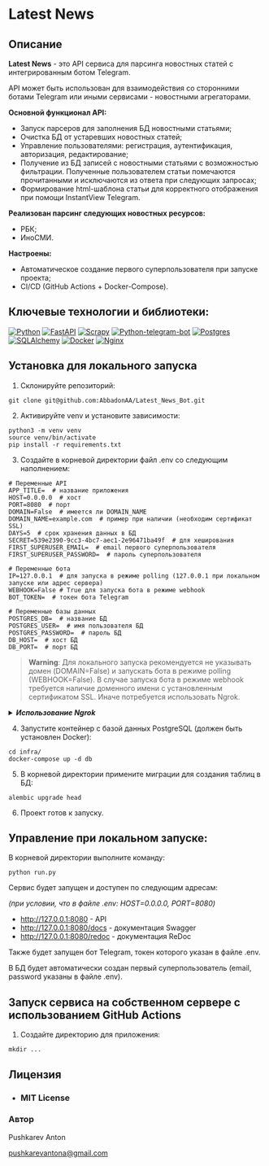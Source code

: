 # Latest News
  
 ## Описание 
  
 **Latest News** - это API сервиса для парсинга новостных статей с интегрированным ботом Telegram.

 API может быть использован для взаимодействия со сторонними ботами Telegram или иными сервисами - новостными агрегаторами.

 **Основной функционал API:**
 - Запуск парсеров для заполнения БД новостными статьями;
 - Очистка БД от устаревших новостных статей;
 - Управление пользователями: регистрация, аутентификация, авторизация, редактирование;
 - Получение из БД записей с новостными статьями с возможностью фильтрации. Полученные пользователем статьи помечаются прочитанными и исключаются из ответа при следующих запросах;
 - Формирование html-шаблона статьи для корректного отображения при помощи InstantView Telegram.

 **Реализован парсинг следующих новостных ресурсов:**
 - РБК;
 - ИноСМИ.
  
 **Настроены:** 
 - Автоматическое создание первого суперпользователя при запуске проекта;
 - CI/CD (GitHub Actions + Docker-Compose).
  
 ## Ключевые технологии и библиотеки: 
 [![Python][Python-badge]][Python-url]
 [![FastAPI][FastAPI-badge]][FastAPI-url]
 [![Scrapy][Scrapy-badge]][Scrapy-url]
 [![Python-telegram-bot][Python-telegram-bot-badge]][Python-telegram-bot-url]
 [![Postgres][Postgres-badge]][Postgres-url]
 [![SQLAlchemy][SQLAlchemy-badge]][SQLAlchemy-url]
 [![Docker][Docker-badge]][Docker-url]
 [![Nginx][Nginx-badge]][Nginx-url]

 ## Установка для локального запуска
 1. Склонируйте репозиторий: 
 ```shell
 git clone git@github.com:AbbadonAA/Latest_News_Bot.git
 ``` 
 2. Активируйте venv и установите зависимости: 
 ```shell
 python3 -m venv venv 
 source venv/bin/activate 
 pip install -r requirements.txt 
 ``` 
 3. Создайте в корневой директории файл .env со следующим наполнением: 
 ```dotenv
# Переменные API
APP_TITLE=  # название приложения
HOST=0.0.0.0  # хост
PORT=8080  # порт
DOMAIN=False  # имеется ли DOMAIN_NAME
DOMAIN_NAME=example.com  # пример при наличии (необходим сертификат SSL)
DAYS=5  # срок хранения данных в БД
SECRET=539e2390-9cc3-4bc7-aec1-2e96471ba49f  # для хеширования
FIRST_SUPERUSER_EMAIL=  # email первого суперпользователя
FIRST_SUPERUSER_PASSWORD=  # пароль суперпользователя

# Переменные бота
IP=127.0.0.1  # для запуска в режиме polling (127.0.0.1 при локальном запуске или адрес сервера)
WEBHOOK=False # True для запуска бота в режиме webhook
BOT_TOKEN=  # токен бота Telegram

# Переменные базы данных
POSTGRES_DB=  # название БД
POSTGRES_USER=  # имя пользователя БД
POSTGRES_PASSWORD=  # пароль БД
DB_HOST=  # хост БД
DB_PORT=  # порт БД
 ``` 

> **Warning**:
> Для локального запуска рекомендуется не указывать домен (DOMAIN=False) и запускать бота в режиме polling (WEBHOOK=False). В случае запуска бота в режиме webhook требуется наличие доменного имени с установленным сертификатом SSL. Иначе потребуется использовать Ngrok.

<details>
<summary><b><i>Использование Ngrok</i></b></summary>

----

Ngrok позволяет создавать временный
общедоступный адрес (туннель) локального сервера.

Подробнее: https://ngrok.com/

  - Установите Ngrok, следуя официальным инструкциям:

    https://ngrok.com/download

  - Запустите Ngrok и введите команду:
      ```shell
      ngrok http 8080
      ```
  - Задайте значение переменной окружения (.env):
      ```dotenv
      DOMAIN_NAME=1234-56-78-9.eu.ngrok.io  # Пример
      ```
----
</details>

 4. Запустите контейнер с базой данных PostgreSQL (должен быть установлен Docker): 
 ```shell
 cd infra/
 docker-compose up -d db
 ``` 
 5. В корневой директории примените миграции для создания таблиц в БД: 
 ```shell
 alembic upgrade head 
 ``` 
 6. Проект готов к запуску. 

 ## Управление при локальном запуске: 
 В корневой директории выполните команду: 
 ```shell
 python run.py
 ``` 
 Сервис будет запущен и доступен по следующим адресам:

 *(при условии, что в файле .env: HOST=0.0.0.0, PORT=8080)*
 - http://127.0.0.1:8080 - API 
 - http://127.0.0.1:8080/docs - документация Swagger
 - http://127.0.0.1:8080/redoc - документация ReDoc 
  
 Также будет запущен бот Telegram, токен которого указан в файле .env.

 В БД будет автоматически создан первый суперпользователь (email, password указаны в файле .env).

 ## Запуск сервиса на собственном сервере с использованием GitHub Actions
 1. Создайте директорию для приложения: 
 ```shell
 mkdir ... 
 ``` 
  
 ## Лицензия 
 - ### **MIT License** 
  
 ### Автор 
 Pushkarev Anton 
  
 pushkarevantona@gmail.com

 <!-- MARKDOWN LINKS & BADGES -->

[Python-url]: https://www.python.org/
[Python-badge]: https://img.shields.io/badge/Python-14354C?style=for-the-badge&logo=python&logoColor=white

[FastAPI-url]: https://fastapi.tiangolo.com/
[FastAPI-badge]: https://img.shields.io/badge/FastAPI-005571?style=for-the-badge&logo=fastapi

[Scrapy-url]: https://pypi.org/project/Scrapy/
[Scrapy-badge]: https://img.shields.io/badge/-Scrapy-forestgreen?style=for-the-badge&

[Python-telegram-bot-url]: https://github.com/python-telegram-bot/python-telegram-bot
[Python-telegram-bot-badge]: https://img.shields.io/badge/python--telegram--bot-2CA5E0?style=for-the-badge

[Postgres-url]: https://www.postgresql.org/
[Postgres-badge]: https://img.shields.io/badge/postgres-%23316192.svg?style=for-the-badge&logo=postgresql&logoColor=white

[SQLAlchemy-url]: https://pypi.org/project/SQLAlchemy/
[SQLAlchemy-badge]: https://img.shields.io/badge/-SQLAlchemy-dimgrey?style=for-the-badge&

[Docker-url]: https://www.docker.com/
[Docker-badge]: https://img.shields.io/badge/docker-%230db7ed.svg?style=for-the-badge&logo=docker&logoColor=white

[Nginx-url]: https://nginx.org
[Nginx-badge]: https://img.shields.io/badge/nginx-%23009639.svg?style=for-the-badge&logo=nginx&logoColor=white~~
